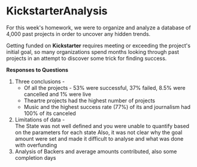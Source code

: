 # KickstarterAnalysis
For this week's homework, we were to organize and analyze a database of 4,000 past projects in order to uncover any hidden trends. 

Getting funded on **Kickstarter** requires meeting or exceeding the project's initial goal, so many organizations spend months looking through past projects in an attempt to discover some trick for finding success. 

**Responses to Questions**
1. Three conclusions -  
    - Of all the projects - 53% were successful, 37% failed, 8.5% were cancelled and 1% were live
    - Theartre projects had the highest number of projects  
    - Music and the highest success rate (77%) of its    and journalism had 100% of its    canceled  
2. Limitations of data -  
   The State was not well defined and you were unable to quantify based on the parameters for each state
   Also, it was not clear why the goal amount were set and made it difficult to analyse and what was done with overfunding
3. Analysis of Backers and average amounts contributed, also some completion days
